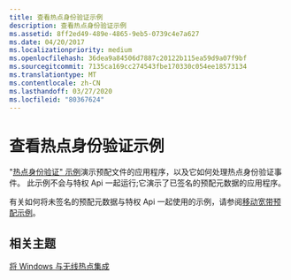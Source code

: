 ```yaml
---
title: 查看热点身份验证示例
description: 查看热点身份验证示例
ms.assetid: 8ff2ed49-489e-4865-9eb5-0739c4e7a627
ms.date: 04/20/2017
ms.localizationpriority: medium
ms.openlocfilehash: 36dea9a84506d7887c20122b115ea59d9a07f9bf
ms.sourcegitcommit: 7135ca169cc274543fbe170330c054ee18573134
ms.translationtype: MT
ms.contentlocale: zh-CN
ms.lasthandoff: 03/27/2020
ms.locfileid: "80367624"
---
```

# <a name="review-the-hotspot-authentication-sample"></a>查看热点身份验证示例


"[热点身份验证" 示例](https://docs.microsoft.com/samples/microsoft/windows-universal-samples/hotspotauthentication/)演示预配文件的应用程序，以及它如何处理热点身份验证事件。 此示例不会与特权 Api 一起运行;它演示了已签名的预配元数据的应用程序。

有关如何将未签名的预配元数据与特权 Api 一起使用的示例，请参阅[移动宽带预配示例](https://docs.microsoft.com/samples/microsoft/windows-universal-samples/mobilebroadband/)。

## <a name="span-idrelated_topicsspanrelated-topics"></a><span id="related_topics"></span>相关主题


[将 Windows 与无线热点集成](integrating-windows-with-wireless-hotspots.md)

 

 






